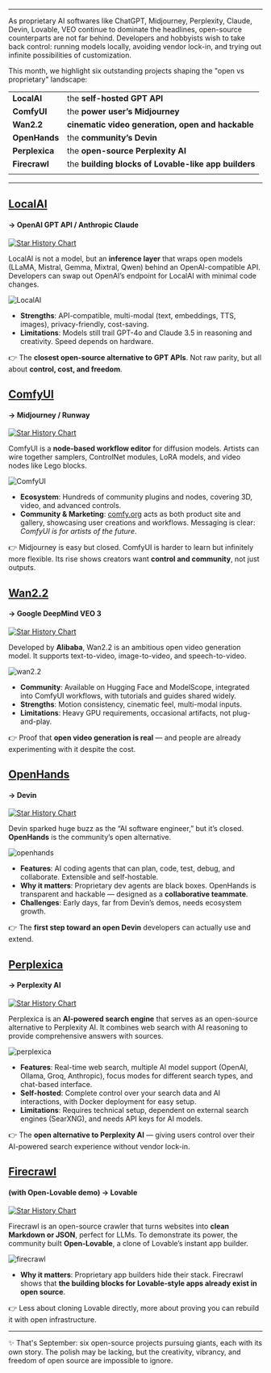 
---

As proprietary AI softwares like ChatGPT, Midjourney, Perplexity, Claude, Devin, Lovable, VEO continue to dominate the headlines, open-source counterparts are not far behind. Developers and hobbyists wish to take back control: running models locally, avoiding vendor lock-in, and trying out infinite possibilities of customization.

This month, we highlight six outstanding projects shaping the "open vs proprietary" landscape:


|  |  |
| ------- | ----------- |
| **LocalAI**  | the **self-hosted GPT API** |
| **ComfyUI**  | the **power user’s Midjourney** |
| **Wan2.2**  | **cinematic video generation, open and hackable** |
| **OpenHands**  | the **community’s Devin** 
| **Perplexica**  | the **open-source Perplexity AI** |
| **Firecrawl**  | the **building blocks of Lovable-like app builders** |
|  |  |

---

## [LocalAI](https://github.com/mudler/LocalAI) 
#### → OpenAI GPT API / Anthropic Claude

[![Star History Chart](https://api.star-history.com/svg?repos=mudler/LocalAI\&type=Date)](https://star-history.com/#mudler/LocalAI&Date)

LocalAI is not a model, but an **inference layer** that wraps open models (LLaMA, Mistral, Gemma, Mixtral, Qwen) behind an OpenAI-compatible API. Developers can swap out OpenAI’s endpoint for LocalAI with minimal code changes.

![LocalAI](/assets/blog/proprietary-ai-alternatives/localai.webp)

* **Strengths**: API-compatible, multi-modal (text, embeddings, TTS, images), privacy-friendly, cost-saving.
* **Limitations**: Models still trail GPT-4o and Claude 3.5 in reasoning and creativity. Speed depends on hardware.

👉 The **closest open-source alternative to GPT APIs**. Not raw parity, but all about **control, cost, and freedom**.

## [ComfyUI](https://github.com/comfyanonymous/ComfyUI)
#### → Midjourney / Runway

[![Star History Chart](https://api.star-history.com/svg?repos=comfyanonymous/ComfyUI\&type=Date)](https://star-history.com/#comfyanonymous/ComfyUI&Date)

ComfyUI is a **node-based workflow editor** for diffusion models. Artists can wire together samplers, ControlNet modules, LoRA models, and video nodes like Lego blocks.

![ComfyUI](/assets/blog/proprietary-ai-alternatives/comfy.webp)

* **Ecosystem**: Hundreds of community plugins and nodes, covering 3D, video, and advanced controls.
* **Community & Marketing**: [comfy.org](https://www.comfy.org/) acts as both product site and gallery, showcasing user creations and workflows. Messaging is clear: *ComfyUI is for artists of the future*.

👉 Midjourney is easy but closed. ComfyUI is harder to learn but infinitely more flexible. Its rise shows creators want **control and community**, not just outputs.

## [Wan2.2](https://github.com/Wan-Video/Wan2.2)
#### → Google DeepMind VEO 3

[![Star History Chart](https://api.star-history.com/svg?repos=Wan-Video/Wan2.2\&type=Date)](https://star-history.com/#Wan-Video/Wan2.2&Date)

Developed by **Alibaba**, Wan2.2 is an ambitious open video generation model. It supports text-to-video, image-to-video, and speech-to-video.

![wan2.2](/assets/blog/proprietary-ai-alternatives/wan.webp)

* **Community**: Available on Hugging Face and ModelScope, integrated into ComfyUI workflows, with tutorials and guides shared widely.
* **Strengths**: Motion consistency, cinematic feel, multi-modal inputs.
* **Limitations**: Heavy GPU requirements, occasional artifacts, not plug-and-play.

👉 Proof that **open video generation is real** — and people are already experimenting with it despite the cost.

## [OpenHands](https://github.com/All-Hands-AI/OpenHands) 
#### → Devin

[![Star History Chart](https://api.star-history.com/svg?repos=All-Hands-AI/OpenHands\&type=Date)](https://star-history.com/#All-Hands-AI/OpenHands&Date)

Devin sparked huge buzz as the “AI software engineer,” but it’s closed. **OpenHands** is the community’s open alternative.

![openhands](/assets/blog/proprietary-ai-alternatives/allhands.webp)

* **Features**: AI coding agents that can plan, code, test, debug, and collaborate. Extensible and self-hostable.
* **Why it matters**: Proprietary dev agents are black boxes. OpenHands is transparent and hackable — designed as a **collaborative teammate**.
* **Challenges**: Early days, far from Devin’s demos, needs ecosystem growth.

👉 The **first step toward an open Devin** developers can actually use and extend.

## [Perplexica](https://github.com/ItzCrazyKns/Perplexica)
#### → Perplexity AI

[![Star History Chart](https://api.star-history.com/svg?repos=ItzCrazyKns/Perplexica\&type=Date)](https://star-history.com/#ItzCrazyKns/Perplexica&Date)

Perplexica is an **AI-powered search engine** that serves as an open-source alternative to Perplexity AI. It combines web search with AI reasoning to provide comprehensive answers with sources.

![perplexica](/assets/blog/proprietary-ai-alternatives/perplexica.webp)

* **Features**: Real-time web search, multiple AI model support (OpenAI, Ollama, Groq, Anthropic), focus modes for different search types, and chat-based interface.
* **Self-hosted**: Complete control over your search data and AI interactions, with Docker deployment for easy setup.
* **Limitations**: Requires technical setup, dependent on external search engines (SearXNG), and needs API keys for AI models.

👉 The **open alternative to Perplexity AI** — giving users control over their AI-powered search experience without vendor lock-in.

## [Firecrawl](https://github.com/firecrawl/firecrawl)
#### (with Open-Lovable demo) → Lovable

[![Star History Chart](https://api.star-history.com/svg?repos=firecrawl/firecrawl\&type=Date)](https://star-history.com/#firecrawl/firecrawl&Date)

Firecrawl is an open-source crawler that turns websites into **clean Markdown or JSON**, perfect for LLMs. To demonstrate its power, the community built **Open-Lovable**, a clone of Lovable’s instant app builder.

![firecrawl](/assets/blog/proprietary-ai-alternatives/firecrawl.webp)

* **Why it matters**: Proprietary app builders hide their stack. Firecrawl shows that **the building blocks for Lovable-style apps already exist in open source**.

👉 Less about cloning Lovable directly, more about proving you can rebuild it with open infrastructure.

---

✨ That's September: six open-source projects pursuing giants, each with its own story. The polish may be lacking, but the creativity, vibrancy, and freedom of open source are impossible to ignore.
